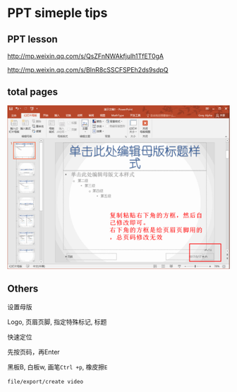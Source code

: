 # PPT simeple tips

## PPT lesson

<http://mp.weixin.qq.com/s/QsZFnNWAkfjulh1TfET0gA>

<http://mp.weixin.qq.com/s/BInR8cSSCFSPEh2ds9sdpQ>

## total pages

![total pages](res/totalPages.png)

## Others

设置母版

Logo, 页眉页脚, 指定特殊标记, 标题

快速定位

先按页码，再Enter

黑板B, 白板w, 画笔`Ctrl +p`, 橡皮擦`E`

`file/export/create video`